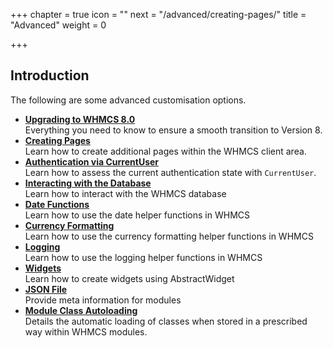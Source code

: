+++
chapter = true
icon = "<i class='fa fa-code fa-fw'></i>"
next = "/advanced/creating-pages/"
title = "Advanced"
weight = 0

+++

## Introduction

The following are some advanced customisation options.

* **[Upgrading to WHMCS 8.0](/advanced/upgrade-to-whmcs-8/)**<br>Everything you need to know to ensure a smooth transition to Version 8.
* **[Creating Pages](/advanced/creating-pages/)**<br>Learn how to create additional pages within the WHMCS client area.
* **[Authentication via CurrentUser](/advanced/authentication/)**<br>Learn how to assess the current authentication state with `CurrentUser`.
* **[Interacting with the Database](/advanced/db-interaction/)**<br>Learn how to interact with the WHMCS database
* **[Date Functions](/advanced/date-functions/)**<br>Learn how to use the date helper functions in WHMCS
* **[Currency Formatting](/advanced/currency-formatting/)**<br>Learn how to use the currency formatting helper functions in WHMCS
* **[Logging](/advanced/logging/)**<br>Learn how to use the logging helper functions in WHMCS
* **[Widgets](/advanced/widgets/)**<br>Learn how to create widgets using AbstractWidget
* **[JSON File](/advanced/json-file/)**<br>Provide meta information for modules
* **[Module Class Autoloading](/advanced/class-auto-loading/)**<br>Details the automatic loading of classes when stored in a prescribed way within WHMCS modules.